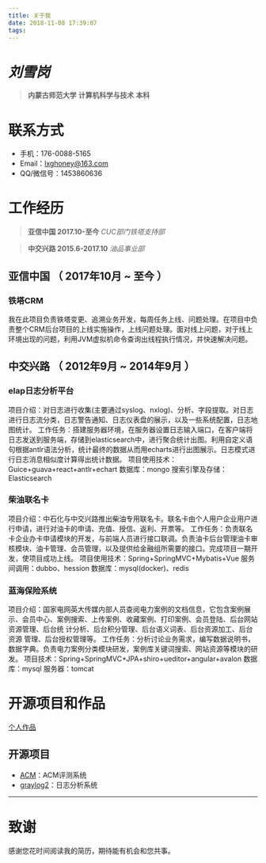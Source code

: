 ```yaml
---
title: 关于我
date: 2018-11-08 17:39:07
tags:
---
```

# *刘雪岗*
> **内蒙古师范大学**   **计算机科学与技术** **本科**
# 联系方式

- 手机：176-0088-5165
- Email：lxghoney@163.com
- QQ/微信号：1453860636

# 工作经历
> **亚信中国 2017.10-至今**
> *CUC部门铁塔支持部*

> **中交兴路 2015.6-2017.10**
> *油品事业部*

## 亚信中国 （ 2017年10月 ~ 至今 ）

### 铁塔CRM 
我在此项目负责铁塔变更、追溯业务开发，每周任务上线、问题处理。在项目中负责整个CRM后台项目的上线实施操作，上线问题处理。面对线上问题，对于线上环境出现的问题，利用JVM虚拟机命令查询出线程执行情况，并快速解决问题。

## 中交兴路 （ 2012年9月 ~ 2014年9月 ）

### elap日志分析平台 
项目介绍：对日志进行收集(主要通过syslog、nxlog)、分析、字段提取。对日志进行日志流分类，日志警告通知、日志仪表盘的展示，以及一些系统配置，日志地图统计。 
工作任务：搭建服务器环境，在服务器设置日志输入端口，在客户端将日志发送到服务端，存储到elasticsearch中，进行聚合统计出图。利用自定义语句根据antlr语法分析，统计最终的数据从而用echarts进行出图展示。日志模式进行日志消息相似度计算得出统计数据。 
项目使用技术：Guice+guava+react+antlr+echart 
数据库：mongo 
搜索引擎及存储：Elasticsearch

### 柴油联名卡
项目介绍：中石化与中交兴路推出柴油专用联名卡。联名卡由个人用户企业用户进行申请，进行对油卡的申请、充值、授信、返利、开票等。 
工作任务：负责联名卡企业办卡申请模块的开发，与前端人员进行接口联调。负责油卡后台管理油卡审核模块、油卡管理、会员管理，以及提供给金融组所需要的接口。完成项目一期开发，使项目成功上线。 
项目使用技术：Spring+SpringMVC+Mybatis+Vue 
服务间调用：dubbo、hession 
数据库：mysql(docker)、redis 

### 蓝海保险系统 
项目介绍：国家电网英大传媒内部人员查阅电力案例的文档信息，它包含案例展示、会员中心、案例搜索、上传案例、收藏案例、打印案例、会员登陆、后台网站资源管理、后台统 计分析、后台积分管理、后台语义词表、后台资源加工、后台资源 管理、后台授权管理等。 
工作任务：分析讨论业务需求，编写数据说明书，数据字典。负责电力案例分类模块研发，案例库关键词搜索、网站资源等模块的研发。 项目技术：Spring+SpringMVC+JPA+shiro+ueditor+angular+avalon 数据库：mysql 服务器：tomcat 
  
# 开源项目和作品
[个人作品](http://liuxuegang.top)

## 开源项目
  - [ACM](https://github.com/MyGraduationDesign/acm)：ACM评测系统
  - [graylog2](https://github.com/openHappy/graylog2-server)：日志分析系统
---      
# 致谢
感谢您花时间阅读我的简历，期待能有机会和您共事。